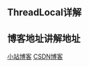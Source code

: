 ## ThreadLocal详解


## 博客地址讲解地址

[小站博客](http://martinhan.site/2018/04/16/Android%E6%8A%80%E6%9C%AF---ThreadLocal%E8%AF%A6%E8%A7%A3/)
[CSDN博客](https://blog.csdn.net/hanchaohao2012/article/details/79964494)

